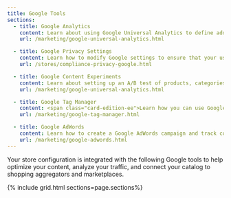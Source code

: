 ```yaml
---
title: Google Tools
sections:
  - title: Google Analytics
    content: Learn about using Google Universal Analytics to define additional custom dimensions and metrics for tracking, with support for offline and mobile app interactions, and access to ongoing updates.
    url: /marketing/google-universal-analytics.html

  - title: Google Privacy Settings
    content: Learn how to modify Google settings to ensure that your use of customer data remains in compliance with privacy regulations.
    url: /stores/compliance-privacy-google.html

  - title: Google Content Experiments
    content: Learn about setting up an A/B test of products, categories, or content pages using Google Analytics Content Experiments.
    url: /marketing/google-universal-analytics.html

  - title: Google Tag Manager
    content: <span class="card-edition-ee">Learn how you can use Google Tag Manager to manage the many tags related to marketing campaign events.</span>
    url: /marketing/google-tag-manager.html

  - title: Google AdWords
    content: Learn how to create a Google AdWords campaign and track conversions for your store.
    url: /marketing/google-adwords.html
---
```


Your store configuration is integrated with the following Google tools to help optimize your content, analyze your traffic, and connect your catalog to shopping aggregators and marketplaces.

{% include grid.html sections=page.sections%}
